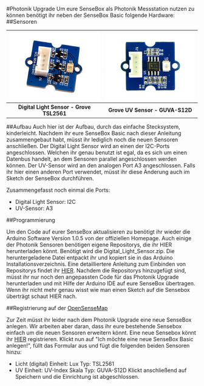 #Photonik Upgrade
Um eure SenseBox als Photonik Messstation nutzen zu können benötigt ihr neben der SenseBox Basic folgende Hardware:
##Sensoren


|![Digital Light Sensor - Grove TSL2561](images/digitallight.jpg "Digital Light Sensor - Grove TSL2561")|![Grove UV Sensor - GUVA-S12D](images/uvsensor_resized.jpg "Grove UV Sensor - GUVA-S12D")|
|:--------:|:--------:|
|**Digital Light Sensor - Grove TSL2561**|**Grove UV Sensor - GUVA-S12D**|

##Aufbau
Auch hier ist der Aufbau, durch das einfache Stecksystem, kinderleicht. Nachdem ihr eure SenseBox Basic nach dieser Anleitung zusammengebaut habt, müsst ihr lediglich noch die neuen Sensoren anschließen.
Der Digital Light Sensor wird an einen der I2C-Ports angeschlossen. Welchen ihr genau benutzt ist egal, da es sich um einen Datenbus handelt, an dem Sensoren parallel angeschlossen werden können.
Der UV-Sensor wird an den analogen Port A3 angeschlossen. Falls ihr hier einen anderen Port verwendet, müsst ihr diese Änderung auch im Sketch der SenseBox durchführen.

Zusammengefasst noch einmal die Ports:
- Digital Light Sensor:    I2C
- UV-Sensor:               A3

##Programmierung

Um den Code auf eurer SenseBox aktualisieren zu benötigt ihr wieder die Arduino Software Version 1.0.5 von der offiziellen Homepage. Auch einige der Photonik Sensoren benötigen eigene Repositorys, die ihr HIER herunterladen könnt. Benötigt wird die Digital_Light_Sensor.zip. Die heruntergeladene Datei entpackt ihr und kopiert sie in das Arduino Installationsverzeichnis. Eine detailliertere Anleitung zum Einbinden von Repositorys findet ihr [HIER](https://github.com/sensebox/OER/blob/master/SenseBoxBasic.md).
Nachdem die Repositorys hinzugefügt sind, müsst ihr nur noch den angepassten Code für das Photonik Upgrade herunterladen und mit Hilfe der Arduino IDE auf eure SenseBox übertragen. Wenn ihr nicht mehr genau wisst wie man einen Sketch auf die Sensebox überträgt schaut HIER nach.

##Registrierung auf der [OpenSenseMap](www.opensensemap.org)

Zur Zeit müsst ihr leider nach dem Photonik Upgrade eine neue SenseBox anlegen. Wir arbeiten aber daran, dass ihr eure bestehende Sensebox einfach um die neuen Sensoren erweitern könnt. 
Eine neue Sensebox könnt ihr [HIER](http://opensensemap.org/#/register) registrieren. Klickt nun auf "Ich möchte eine neue SenseBox Basic anlegen!", füllt das Formular aus und fügt die folgenden beiden Sensoren hinzu:
- Licht (digital)         Einheit: Lux                   Typ: TSL2561
- UV                       Einheit: UV-Index Skala        Typ: GUVA-S12D
Klickt anschließend auf Speichern und die Einrichtung ist abgeschlossen.




